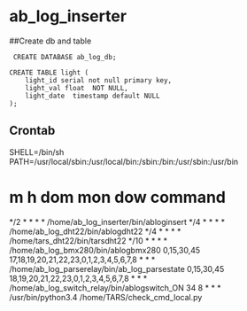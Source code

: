 # ab_log_inserter

##Create db and table

```
 CREATE DATABASE ab_log_db;

CREATE TABLE light (
    light_id serial not null primary key,
    light_val float  NOT NULL,
    light_date  timestamp default NULL
);
```
## Crontab

SHELL=/bin/sh
PATH=/usr/local/sbin:/usr/local/bin:/sbin:/bin:/usr/sbin:/usr/bin
# m h  dom mon dow   command
*/2 * * * *  /home/ab_log_inserter/bin/abloginsert
*/4 * * * *  /home/ab_log_dht22/bin/ablogdht22
*/4 * * * *  /home/tars_dht22/bin/tarsdht22
*/10 * * * *  /home/ab_log_bmx280/bin/ablogbmx280
0,15,30,45  17,18,19,20,21,22,23,0,1,2,3,4,5,6,7,8 * * *  /home/ab_log_parserelay/bin/ab_log_parsestate
0,15,30,45  18,19,20,21,22,23,0,1,2,3,4,5,6,7,8 * * * /home/ab_log_switch_relay/bin/ablogswitch_ON
34 8 * * *  /usr/bin/python3.4 /home/TARS/check_cmd_local.py

